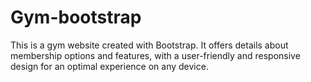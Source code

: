 # Gym-bootstrap
This is a gym website created with Bootstrap. It offers details about membership options and features, with a user-friendly and responsive design for an optimal experience on any device.
